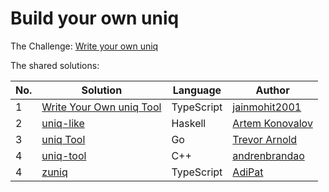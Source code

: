 # Build your own uniq

The Challenge: [Write your own uniq](https://codingchallenges.fyi/challenges/challenge-uniq)

The shared solutions:

| No. | Solution                                                                                          | Language   | Author                                            |
| --- | ------------------------------------------------------------------------------------------------- | ---------- | ------------------------------------------------- |
| 1   | [Write Your Own uniq Tool](https://github.com/jainmohit2001/coding-challenges/blob/master/src/10) | TypeScript | [jainmohit2001](https://github.com/jainmohit2001) |
| 2   | [uniq-like](https://github.com/izebit/coding-challenges/tree/master/10-unique)                    | Haskell    | [Artem Konovalov](https://github.com/izebit/)     |
| 3   | [uniq Tool](https://github.com/tlarnold10/coding-challenges/tree/main/uniqTool)                   | Go         | [Trevor Arnold](https://github.com/tlarnold10)    |
| 4   | [uniq-tool](https://github.com/andrenbrandao/uniq-tool)                                           | C++        | [andrenbrandao](https://github.com/andrenbrandao) |
| 4   | [zuniq](https://github.com/AdiPat/zuniq)                                                          | TypeScript | [AdiPat](https://github.com/AdiPat)               |
